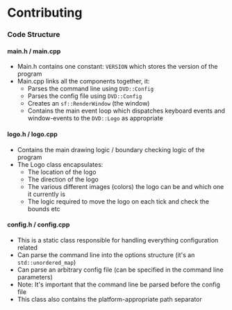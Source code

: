# Contributing

### Code Structure

#### main.h / main.cpp
- Main.h contains one constant: `VERSION` which stores the version of the program
- Main.cpp links all the components together, it:
  - Parses the command line using `DVD::Config`
  - Parses the config file using `DVD::Config`
  - Creates an `sf::RenderWindow` (the window)
  - Contains the main event loop which dispatches keyboard events and window-events to the `DVD::Logo` as appropriate

#### logo.h / logo.cpp
- Contains the main drawing logic / boundary checking logic of the program
- The Logo class encapsulates:
  - The location of the logo
  - The direction of the logo
  - The various different images (colors) the logo can be and which one it currently is
  - The logic required to move the logo on each tick and check the bounds etc

#### config.h / config.cpp
- This is a static class responsible for handling everything configuration related
- Can parse the command line into the options structure (it's an `std::unordered_map`)
- Can parse an arbitrary config file (can be specified in the command line parameters)
- Note: It's important that the command line be parsed before the config file
- This class also contains the platform-appropriate path separator
